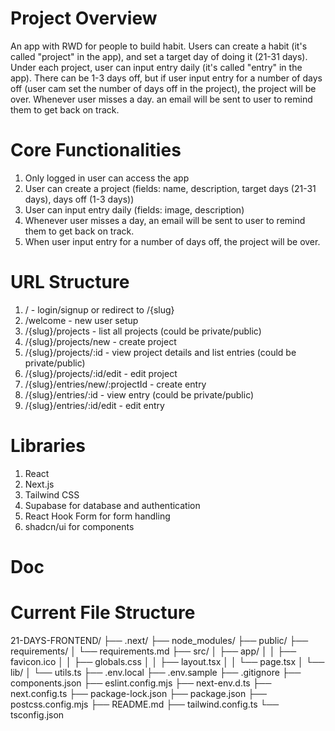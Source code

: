 # Project Overview
An app with RWD for people to build habit. Users can create a habit (it's called "project" in the app), and set a target day of doing it (21-31 days). Under each project, user can input entry daily (it's called "entry" in the app). There can be 1-3 days off, but if user input entry for a number of days off (user cam set the number of days off in the project), the project will be over. Whenever user misses a day. an email will be sent to user to remind them to get back on track.

# Core Functionalities
1. Only logged in user can access the app
2. User can create a project (fields: name, description, target days (21-31 days), days off (1-3 days))
3. User can input entry daily (fields: image, description)
4. Whenever user misses a day, an email will be sent to user to remind them to get back on track.
5. When user input entry for a number of days off, the project will be over.

# URL Structure
1. /                    - login/signup or redirect to /{slug}
2. /welcome             - new user setup
3. /{slug}/projects - list all projects (could be private/public)
4. /{slug}/projects/new     - create project
5. /{slug}/projects/:id     - view project details and list entries (could be private/public)
6. /{slug}/projects/:id/edit - edit project
7. /{slug}/entries/new/:projectId - create entry
8. /{slug}/entries/:id      - view entry (could be private/public)
9. /{slug}/entries/:id/edit - edit entry

# Libraries
1. React
2. Next.js
3. Tailwind CSS
4. Supabase for database and authentication
5. React Hook Form for form handling
6. shadcn/ui for components

# Doc

# Current File Structure
21-DAYS-FRONTEND/
├── .next/
├── node_modules/
├── public/
├── requirements/
│   └── requirements.md
├── src/
│   ├── app/
│   │   ├── favicon.ico
│   │   ├── globals.css
│   │   ├── layout.tsx
│   │   └── page.tsx
│   └── lib/
│       └── utils.ts
├── .env.local
├── .env.sample
├── .gitignore
├── components.json
├── eslint.config.mjs
├── next-env.d.ts
├── next.config.ts
├── package-lock.json
├── package.json
├── postcss.config.mjs
├── README.md
├── tailwind.config.ts
└── tsconfig.json